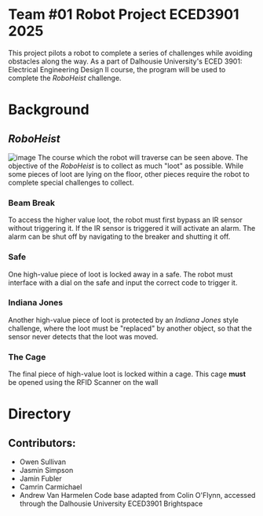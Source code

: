 # Team #01 Robot Project ECED3901 2025 
This project pilots a robot to complete a series of challenges while avoiding obstacles along the way. As a part of Dalhousie University's ECED 3901: Electrical Engineering Design II course, the program will be used to complete the *RoboHeist* challenge.
# Background
## *RoboHeist*
![image](https://github.com/user-attachments/assets/7c017ce6-340d-41ed-9123-edef6b052138)
The course which the robot will traverse can be seen above. The objective of the *RoboHeist* is to collect as much "loot" as possible. While some pieces of loot are lying on the floor, other pieces require the robot to complete special challenges to collect.
### Beam Break
To access the higher value loot,  the robot must first bypass an IR sensor without triggering it. If the IR sensor is triggered it will activate an alarm. The alarm can be shut off by navigating to the breaker and shutting it off. 
### Safe
One high-value piece of loot is locked away in a safe. The robot must interface with a dial on the safe and input the correct code to trigger it. 
### Indiana Jones 
Another high-value piece of loot is protected by an *Indiana Jones* style challenge, where the loot must be "replaced" by another object, so that the sensor never detects that the loot was moved.
### The Cage
The final piece of high-value loot is locked within a cage. This cage **must** be opened using the RFID Scanner on the wall

# Directory 



## Contributors:
- Owen Sullivan
- Jasmin Simpson
- Jamin Fubler
- Camrin Carmichael
- Andrew Van Harmelen
Code base adapted from Colin O'Flynn, accessed through the Dalhousie University ECED3901 Brightspace
